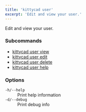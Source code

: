 ```yaml
---
title: 'kittycad user'
excerpt: 'Edit and view your user.'
---
```


Edit and view your user.

### Subcommands

-   [kittycad user view](./kittycad_user_view)
-   [kittycad user edit](./kittycad_user_edit)
-   [kittycad user delete](./kittycad_user_delete)
-   [kittycad user help](./kittycad_user_help)

### Options

<dl class="flags">
   <dt><code>-h/--help</code></dt>
   <dd>Print help information</dd>

   <dt><code>-d/--debug</code></dt>
   <dd>Print debug info</dd>
</dl>
